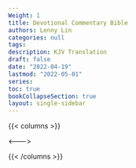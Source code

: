 ```yaml
---
Weight: 1
title: Devotional Commentary Bible 
authors: Lenny Lin
categories: null
tags: 
description: KJV Translation
draft: false
date: "2022-04-19"
lastmod: "2022-05-01"
series:
toc: true
bookCollapseSection: true
layout: single-sidebar
---
```


{{< columns >}}



<--->



{{< /columns >}}



